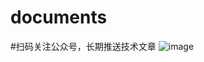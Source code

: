 # documents
#扫码关注公众号，长期推送技术文章
![image](https://github.com/githubgavin/documents/blob/master/fausai_talk.jpg)

